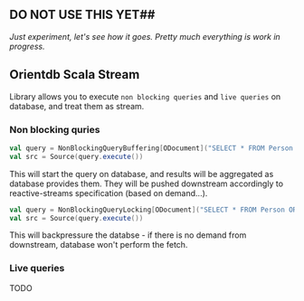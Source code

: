 ## DO NOT USE THIS YET##
_Just experiment, let's see how it goes. Pretty much everything is work in progress._

## Orientdb Scala Stream

Library allows you to execute `non blocking queries` and `live queries` on database, and treat them as stream.

### Non blocking quries
```scala
val query = NonBlockingQueryBuffering[ODocument]("SELECT * FROM Person ORDER BY name LIMIT 3")
val src = Source(query.execute())
```
This will start the query on database, and results will be aggregated as database provides them. They will be pushed downstream accordingly to reactive-streams specification (based on demand...).

```scala
val query = NonBlockingQueryLocking[ODocument]("SELECT * FROM Person ORDER BY name LIMIT 3")
val src = Source(query.execute())
```
This will backpressure the databse - if there is no demand from downstream, database won't perform the fetch.


### Live queries
TODO
